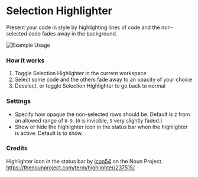 # Selection Highlighter

Present your code in style by highlighting lines of code and the non-selected code fades away in the background.

![Example Usage](/resources/example-usage.gif)

### How it works

1. Toggle Selection Highlighter in the current workspace
2. Select some code and the others fade away to an opacity of your choice
3. Deselect, or toggle Selection Highlighter to go back to normal


### Settings

- Specify how opaque the non-selected rows should be. Default is `2` from an allowed range of `0-9`. (`0` is invisible, `9` very slightly faded.)
- Show or hide the highlighter icon in the status bar when the highlighter is active. Default is to show.


### Credits

Highlighter icon in the status bar by [icon54](https://thenounproject.com/icon54app/) on the Noun Project.
https://thenounproject.com/term/highlighter/237515/
